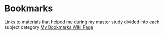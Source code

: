 # Bookmarks
Links to materials that helped me during my master study divided into each subject category
[My Bookmarks Wiki Page](https://github.com/Alanoud-Alsalman/MyBookmarks/wiki)
